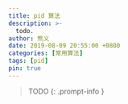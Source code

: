 ```yaml
---
title: pid 算法
description: >-
  todo.
author: 熊义
date: 2019-08-09 20:55:00 +0800
categories: [常用算法]
tags: [pid]
pin: true
---
```


> TODO
{: .prompt-info }
